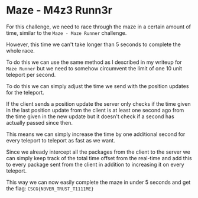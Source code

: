 # Maze - M4z3 Runn3r

For this challenge, we need to race through the maze in a certain amount of time,
similar to the `Maze - Maze Runner` challenge.

However, this time we can't take longer than 5 seconds to complete the whole race.

To do this we can use the same method as I described in my writeup for `Maze Runner`
but we need to somehow circumvent the limit of one 10 unit teleport per second.

To do this we can simply adjust the time we send with the position updates
for the teleport.

If the client sends a position update the server only checks if the time given in the last position
update from the client is at least one second ago from the time given in the new update
but it doesn't check if a second has actually passed since then.

This means we can simply increase the time by one additional second for every teleport
to teleport as fast as we want.

Since we already intercept all the packages from the client to the server
we can simply keep track of the total time offset from the real-time
and add this to every package sent from the client in addition to
increasing it on every teleport.

This way we can now easily complete the maze in under 5 seconds and get the flag: `CSCG{N3VER_TRUST_T1111ME}`
